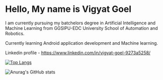 # Hello, My name is Vigyat Goel
I am currently pursuing my batchelors degree in Artificial Intelligence and Machine Learning from GGSIPU-EDC University School of Automation and Robotics.

Currently learning Android application development and Machine learning.

Linkedin profile - https://www.linkedin.com/in/vigyat-goel-9273a5258/

[![Top Langs](https://github-readme-stats.vercel.app/api/top-langs/?username=VigyatGoel)](https://github.com/VigyatGoel/github-readme-stats)  

![Anurag's GitHub stats](https://github-readme-stats.vercel.app/api?username=VigyatGoel&show_icons=true)
